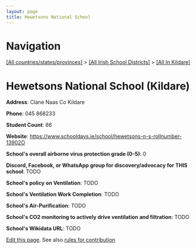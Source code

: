 ```yaml
---
layout: page
title: Hewetsons National School
---
```

# Navigation

[[All countries/states/provinces]](../../..) > [[All Irish School Districts]](../..) > [[All In Kildare]](..)

# Hewetsons National School (Kildare)

**Address**: Clane Naas Co Kildare

**Phone**: 045 868233

**Student Count**: 86

**Website**: <https://www.schooldays.ie/school/hewetsons-n-s-rollnumber-13902O>

**School's overall airborne virus protection grade (0-5)**: 0

**Discord, Facebook, or WhatsApp group for discovery/advocacy for THIS school**: TODO

**School's policy on Ventilation**: TODO

**School's Ventilation Work Completion**: TODO

**School's Air-Purification**: TODO

**School's CO2 monitoring to actively drive ventilation and filtration**: TODO

**School's Wikidata URL**: TODO


[Edit this page](https://github.com/ventilate-schools/Ireland/edit/main/./Kildare/Hewetsons_National_School.md). See also [rules for contribution](../../../contribution-rules/)